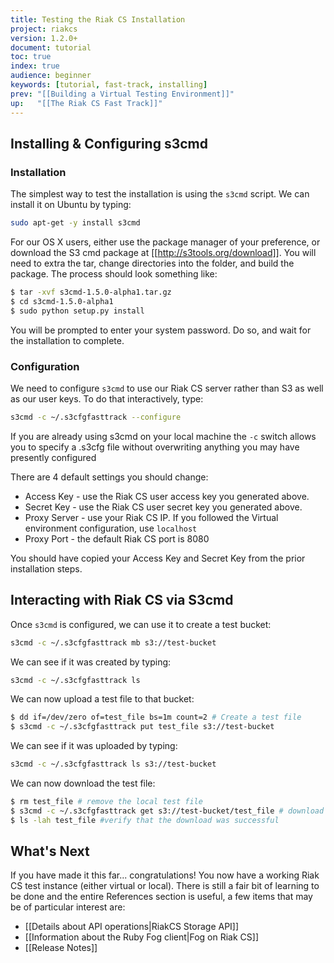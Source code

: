 ```yaml
---
title: Testing the Riak CS Installation
project: riakcs
version: 1.2.0+
document: tutorial
toc: true
index: true
audience: beginner
keywords: [tutorial, fast-track, installing]
prev: "[[Building a Virtual Testing Environment]]"
up:   "[[The Riak CS Fast Track]]"
---
```


## Installing & Configuring s3cmd

### Installation
The simplest way to test the installation is using the `s3cmd` script. We can install it on Ubuntu by typing:

``` bash
sudo apt-get -y install s3cmd
````

For our OS X users, either use the package manager of your preference, or download the S3 cmd package at [[http://s3tools.org/download]].  You will need to extra the tar, change directories into the folder, and build the package.  The process should look something like:

``` bash
$ tar -xvf s3cmd-1.5.0-alpha1.tar.gz
$ cd s3cmd-1.5.0-alpha1
$ sudo python setup.py install
```
You will be prompted to enter your system password.  Do so, and wait for the installation to complete.

### Configuration

We need to configure `s3cmd` to use our Riak CS server rather than S3 as well as our user keys. To do that interactively, type:

``` bash
s3cmd -c ~/.s3cfgfasttrack --configure
````

If you are already using s3cmd on your local machine the `-c` switch allows you to specify a .s3cfg file without overwriting anything you may have presently configured

There are 4 default settings you should change:

* Access Key - use the Riak CS user access key you generated above.
* Secret Key - use the Riak CS user secret key you generated above.
* Proxy Server - use your Riak CS IP. If you followed the Virtual environment configuration, use `localhost`
* Proxy Port - the default Riak CS port is 8080

You should have copied your Access Key and Secret Key from the prior installation steps.

## Interacting with Riak CS via S3cmd

Once `s3cmd` is configured, we can use it to create a test bucket:

``` bash
s3cmd -c ~/.s3cfgfasttrack mb s3://test-bucket
````

We can see if it was created by typing:

``` bash
s3cmd -c ~/.s3cfgfasttrack ls
````

We can now upload a test file to that bucket:

``` bash
$ dd if=/dev/zero of=test_file bs=1m count=2 # Create a test file
$ s3cmd -c ~/.s3cfgfasttrack put test_file s3://test-bucket
````

We can see if it was uploaded by typing:

``` bash
s3cmd -c ~/.s3cfgfasttrack ls s3://test-bucket
```

We can now download the test file:

``` bash
$ rm test_file # remove the local test file
$ s3cmd -c ~/.s3cfgfasttrack get s3://test-bucket/test_file # download from Riak CS
$ ls -lah test_file #verify that the download was successful
````

## What's Next
If you have made it this far... congratulations! You now have a working Riak CS test instance (either virtual or local).  There is still a fair bit of learning to be done and the entire References section is useful, a few items that may be of particular interest are:

* [[Details about API operations|RiakCS Storage API]]
* [[Information about the Ruby Fog client|Fog on Riak CS]]
* [[Release Notes]]
